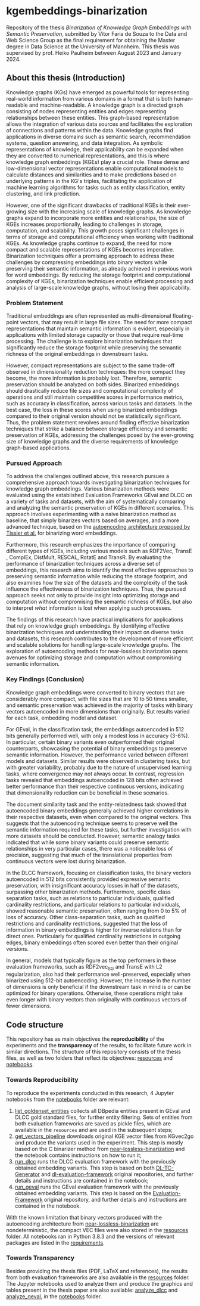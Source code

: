 # kgembeddings-binarization

Repository of the thesis *Binarization of Knowledge Graph Embeddings with Semantic Preservation*, submitted by Vitor Faria de Souza to the Data and Web Science Group as the final requirement for obtaining the Master degree in Data Science at the University of Mannheim. This thesis was supervised by prof. Heiko Paulheim between August 2023 and January 2024.

## About this thesis (Introduction)

Knowledge graphs (KGs) have emerged as powerful tools for representing real-world information from various domains in a format that is both human-readable and machine-readable. A knowledge graph is a directed graph consisting of nodes representing entities and edges representing relationships between these entities. This graph-based representation allows the integration of various data sources and facilitates the exploration of connections and patterns within the data. Knowledge graphs find applications in diverse domains such as semantic search, recommendation systems, question answering, and data integration. As symbolic representations of knowledge, their applicability can be expanded when they are converted to numerical representations, and this is where knowledge graph embeddings (KGEs) play a crucial role. These dense and low-dimensional vector representations enable computational models to calculate distances and similarities and to make predictions based on underlying patterns in the KG's triples, facilitating the application of machine learning algorithms for tasks such as entity classification, entity clustering, and link prediction.

However, one of the significant drawbacks of traditional KGEs is their ever-growing size with the increasing scale of knowledge graphs. As knowledge graphs expand to incorporate more entities and relationships, the size of KGEs increases proportionally, leading to challenges in storage, computation, and scalability. This growth poses significant challenges in terms of storage and computational efficiency when working with traditional KGEs. As knowledge graphs continue to expand, the need for more compact and scalable representations of KGEs becomes imperative. Binarization techniques offer a promising approach to address these challenges by compressing embeddings into binary vectors while preserving their semantic information, as already achieved in previous work for word embeddings. By reducing the storage footprint and computational complexity of KGEs, binarization techniques enable efficient processing and analysis of large-scale knowledge graphs, without losing their applicability.

### Problem Statement

Traditional embeddings are often represented as multi-dimensional floating-point vectors, that may result in large file sizes. The need for more compact representations that maintain semantic information is evident, especially in applications with limited storage capacity or those that require real-time processing. The challenge is to explore binarization techniques that significantly reduce the storage footprint while preserving the semantic richness of the original embeddings in downstream tasks.

However, compact representations are subject to the same trade-off observed in dimensionality reduction techniques: the more compact they become, the more information is probably lost. Therefore, semantic preservation should be analyzed on both sides. Binarized embeddings should drastically reduce file sizes and computational complexity of operations and still maintain competitive scores in performance metrics, such as accuracy in classification, across various tasks and datasets. In the best case, the loss in these scores when using binarized embeddings compared to their original version should not be statistically significant. Thus, the problem statement revolves around finding effective binarization techniques that strike a balance between storage efficiency and semantic preservation of KGEs, addressing the challenges posed by the ever-growing size of knowledge graphs and the diverse requirements of knowledge graph-based applications.

### Pursued Approach

To address the challenges outlined above, this research pursues a comprehensive approach towards investigating binarization techniques for knowledge graph embeddings. Various binarization methods were evaluated using the established Evaluation Frameworks GEval and DLCC on a variety of tasks and datasets, with the aim of systematically comparing and analyzing the semantic preservation of KGEs in different scenarios. This approach involves experimenting with a naive binarization method as baseline, that simply binarizes vectors based on averages, and a more advanced technique, based on the [autoencoding architecture proposed by Tissier et al.](https://github.com/tca19/near-lossless-binarization) for binarizing word embeddings.

Furthermore, this research emphasizes the importance of comparing different types of KGEs, including various models such as RDF2Vec, TransE , ComplEx, DistMult, RESCAL, RotatE and TransR. By evaluating the performance of binarization techniques across a diverse set of embeddings, this research aims to identify the most effective approaches to preserving semantic information while reducing the storage footprint, and also examines how the size of the datasets and the complexity of the task influence the effectiveness of binarization techniques. Thus, the pursued approach seeks not only to provide insight into optimizing storage and computation without compromising the semantic richness of KGEs, but also to interpret *what* information is lost when applying such processes.

The findings of this research have practical implications for applications that rely on knowledge graph embeddings. By identifying effective binarization techniques and understanding their impact on diverse tasks and datasets, this research contributes to the development of more efficient and scalable solutions for handling large-scale knowledge graphs. The exploration of autoencoding methods for near-lossless binarization opens avenues for optimizing storage and computation without compromising semantic information.

### Key Findings (Conclusion)

Knowledge graph embeddings were converted to binary vectors that are considerably more compact, with file sizes that are 10 to 50 times smaller, and semantic preservation was achieved in the majority of tasks with binary vectors autoencoded in more dimensions than originally. But results varied for each task, embedding model and dataset.

For GEval, in the classification task, the embeddings autoencoded in 512 bits generally performed well, with only a modest loss in accuracy (3-6%). In particular, certain binary variants even outperformed their original counterparts, showcasing the potential of binary embeddings to preserve semantic information. However, the performance varied between different models and datasets. Similar results were observed in clustering tasks, but with greater variability, probably due to the nature of unsupervised learning tasks, where convergence may not always occur. In contrast, regression tasks revealed that embeddings autoencoded in 128 bits often achieved better performance than their respective continuous versions, indicating that dimensionality reduction can be beneficial in these scenarios. 

The document similarity task and the entity-relatedness task showed that autoencoded binary embeddings generally achieved higher correlations in their respective datasets, even when compared to the original vectors. This suggests that the autoencoding technique seems to preserve well the semantic information required for these tasks, but further investigation with more datasets should be conducted. However, semantic analogy tasks indicated that while some binary variants could preserve semantic relationships in very particular cases, there was a noticeable loss of precision, suggesting that much of the translational properties from continuous vectors were lost during binarization.

In the DLCC framework, focusing on classification tasks, the binary vectors autoencoded in 512 bits consistently provided expressive semantic preservation, with insignificant accuracy losses in half of the datasets, surpassing other binarization methods. Furthermore, specific class separation tasks, such as relations to particular individuals, qualified cardinality restrictions, and particular relations to particular individuals, showed reasonable semantic preservation, often ranging from 0 to 5% of loss of accuracy. Other class-separation tasks, such as qualified restrictions and cardinality restrictions, suggested that the loss of information in binary embeddings is higher for inverse relations than for direct ones. Particularly for qualified cardinality restrictions in outgoing edges, binary embeddings often scored even better than their original versions.

In general, models that typically figure as the top performers in these evaluation frameworks, such as RDF2vec<sub>SG</sub> and TransE with L2 regularization, also had their performance well-preserved, especially when binarized using 512-bit autoencoding. However, the increase in the number of dimensions is only beneficial if the downstream task in mind is or can be optimized for binary operations. Otherwise, these operations might take even longer with binary vectors than originally with continuous vectors of fewer dimensions.


## Code structure

This repository has as main objectives the **reproducibility** of the experiments and the **transparency** of the results, to facilitate future work in similar directions. The structure of this repository consists of the thesis files, as well as two folders that reflect its objectives: [resources](resources) and [notebooks](notebooks).

### Towards Reproducibility

To reproduce the experiments conducted in this research, 4 Jupyter notebooks from the [notebooks](notebooks) folder are relevant:

1. [list_goldenset_entities](notebooks/list_goldenset_entities.ipynb) collects all DBpedia entities present in GEval and DLCC gold standard files, for further entity filtering. Sets of entities from both evaluation frameworks are saved as pickle files, which are available in the `resources` and are used in the subsequent steps;
2. [get_vectors_pipeline](notebooks/get_vectors_pipeline.ipynb) downloads original KGE vector files from KGvec2go and produce the variants used in the experiment. This step is mostly based on the C binarizer method from [near-lossless-binarization](https://github.com/tca19/near-lossless-binarization) and the notebook contains instructions on how to run it;
3. [run_dlcc](notebooks/run_dlcc.ipynb) runs the DLCC evaluation framework with the previously obtained embedding variants. This step is based on both [DL-TC-Generator](https://github.com/janothan/DL-TC-Generator) and [dl-evaluation-framework](https://github.com/janothan/dl-evaluation-framework) original repositories, and further details and instructions are contained in the notebook;
4. [run_geval](notebooks/run_geaval.ipynb) runs the GEval evaluation framework with the previously obtained embedding variants. This step is based on the [Evaluation-Framework](https://github.com/mariaangelapellegrino/Evaluation-Framework) original repository, and further details and instructions are contained in the notebook.

With the known limitation that binary vectors produced with the autoencoding architecture from [near-lossless-binarization](https://github.com/tca19/near-lossless-binarization) are nondeterministic, the compact VEC files were also stored in the [resources](resources) folder. All notebooks ran in Python 3.8.3 and the versions of relevant packages are listed in the [requirements](requirements.txt). 

### Towards Transparency

Besides providing the thesis files (PDF, LaTeX and references), the results from both evaluation frameworks are also available in the [resources](resources) folder. The Jupyter notebooks used to analyze them and produce the graphics and tables present in the thesis paper are also available: [analyze_dlcc](notebooks/analyze_dlcc.ipynb) and [analyze_geval](notebooks/analyze_geval.ipynb), in the [notebooks](notebooks) folder.




